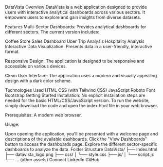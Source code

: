 DataVista
Overview
DataVista is a web application designed to provide users with interactive analytical dashboards across various sectors. It empowers users to explore and gain insights from diverse datasets.

Features
Multi-Sector Dashboards: Provides analytical dashboards for different sectors. The current version includes:

Coffee Store Sales Dashboard
Uber Trip Analysis
Hospitality Analysis
Interactive Data Visualization: Presents data in a user-friendly, interactive format.

Responsive Design: The application is designed to be responsive and accessible on various devices.

Clean User Interface: The application uses a modern and visually appealing design with a dark color scheme.

Technologies Used
HTML
CSS (with Tailwind CSS)
JavaScript
Roboto Font
Bootstrap
Getting Started
Installation: No explicit installation steps are needed for the basic HTML/CSS/JavaScript version. To run the website, simply download the code and open the index.html file in your web browser.

Prerequisites: A modern web browser.

Usage:

Upon opening the application, you'll be presented with a welcome page and descriptions of the available dashboards.
Click the "View Dashboards" button to access the dashboards page.
Explore the different sector-specific dashboards to analyze the data.
Folder Structure
DataVista/
├── index.html
├── datavista_logo.png
├── css/
│   └── style.css
├── js/
│   └── script.js
└── ... (other assets)
Connect
LinkedIn
GitHub
